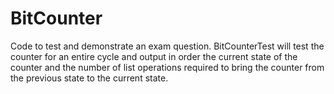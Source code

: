 # BitCounter
Code to test and demonstrate an exam question.
BitCounterTest will test the counter for an entire cycle and output in order the current state of the counter and the number of list operations required to bring the counter from the previous state to the current state.
